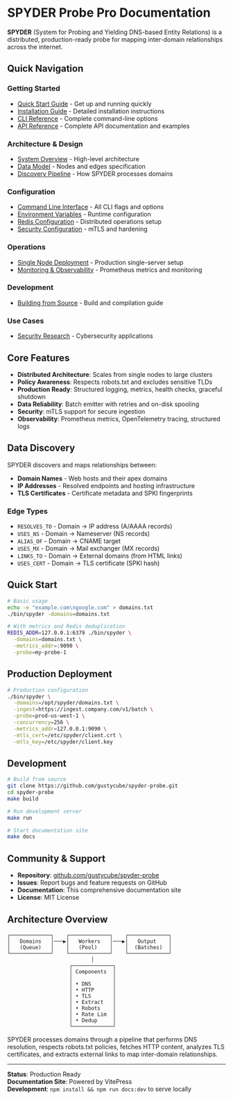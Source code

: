 # SPYDER Probe Pro Documentation

**SPYDER** (System for Probing and Yielding DNS-based Entity Relations) is a distributed, production-ready probe for mapping inter-domain relationships across the internet.

## Quick Navigation

### Getting Started
- [Quick Start Guide](guide/getting-started.md) - Get up and running quickly
- [Installation Guide](guide/installation.md) - Detailed installation instructions
- [CLI Reference](config/cli.md) - Complete command-line options
- [API Reference](api/overview) - Complete API documentation and examples

### Architecture & Design
- [System Overview](architecture/overview.md) - High-level architecture
- [Data Model](architecture/data-model.md) - Nodes and edges specification
- [Discovery Pipeline](architecture/pipeline.md) - How SPYDER processes domains

### Configuration
- [Command Line Interface](config/cli.md) - All CLI flags and options
- [Environment Variables](config/environment.md) - Runtime configuration
- [Redis Configuration](config/redis.md) - Distributed operations setup
- [Security Configuration](config/security.md) - mTLS and hardening

### Operations
- [Single Node Deployment](ops/single-node.md) - Production single-server setup
- [Monitoring & Observability](observability/metrics.md) - Prometheus metrics and monitoring

### Development
- [Building from Source](dev/building.md) - Build and compilation guide

### Use Cases
- [Security Research](use-cases/security.md) - Cybersecurity applications

## Core Features

- **Distributed Architecture**: Scales from single nodes to large clusters
- **Policy Awareness**: Respects robots.txt and excludes sensitive TLDs
- **Production Ready**: Structured logging, metrics, health checks, graceful shutdown
- **Data Reliability**: Batch emitter with retries and on-disk spooling
- **Security**: mTLS support for secure ingestion
- **Observability**: Prometheus metrics, OpenTelemetry tracing, structured logs

## Data Discovery

SPYDER discovers and maps relationships between:

- **Domain Names** - Web hosts and their apex domains
- **IP Addresses** - Resolved endpoints and hosting infrastructure  
- **TLS Certificates** - Certificate metadata and SPKI fingerprints

### Edge Types

- `RESOLVES_TO` - Domain → IP address (A/AAAA records)
- `USES_NS` - Domain → Nameserver (NS records)
- `ALIAS_OF` - Domain → CNAME target
- `USES_MX` - Domain → Mail exchanger (MX records)
- `LINKS_TO` - Domain → External domains (from HTML links)
- `USES_CERT` - Domain → TLS certificate (SPKI hash)

## Quick Start

```bash
# Basic usage
echo -e "example.com\ngoogle.com" > domains.txt
./bin/spyder -domains=domains.txt

# With metrics and Redis deduplication
REDIS_ADDR=127.0.0.1:6379 ./bin/spyder \
  -domains=domains.txt \
  -metrics_addr=:9090 \
  -probe=my-probe-1
```

## Production Deployment

```bash
# Production configuration
./bin/spyder \
  -domains=/opt/spyder/domains.txt \
  -ingest=https://ingest.company.com/v1/batch \
  -probe=prod-us-west-1 \
  -concurrency=256 \
  -metrics_addr=127.0.0.1:9090 \
  -mtls_cert=/etc/spyder/client.crt \
  -mtls_key=/etc/spyder/client.key
```

## Development

```bash
# Build from source
git clone https://github.com/gustycube/spyder-probe.git
cd spyder-probe
make build

# Run development server  
make run

# Start documentation site
make docs
```

## Community & Support

- **Repository**: [github.com/gustycube/spyder-probe](https://github.com/gustycube/spyder-probe)
- **Issues**: Report bugs and feature requests on GitHub
- **Documentation**: This comprehensive documentation site
- **License**: MIT License

## Architecture Overview

```
┌─────────────┐    ┌─────────────┐    ┌─────────────┐
│   Domains   │───▶│   Workers   │───▶│   Output    │
│   (Queue)   │    │   (Pool)    │    │  (Batches)  │
└─────────────┘    └─────────────┘    └─────────────┘
                           │
                    ┌─────────────┐
                    │ Components  │
                    │             │
                    │ • DNS       │
                    │ • HTTP      │
                    │ • TLS       │
                    │ • Extract   │
                    │ • Robots    │
                    │ • Rate Lim  │
                    │ • Dedup     │
                    └─────────────┘
```

SPYDER processes domains through a pipeline that performs DNS resolution, respects robots.txt policies, fetches HTTP content, analyzes TLS certificates, and extracts external links to map inter-domain relationships.

---

**Status**: Production Ready  
**Documentation Site**: Powered by VitePress  
**Development**: `npm install && npm run docs:dev` to serve locally